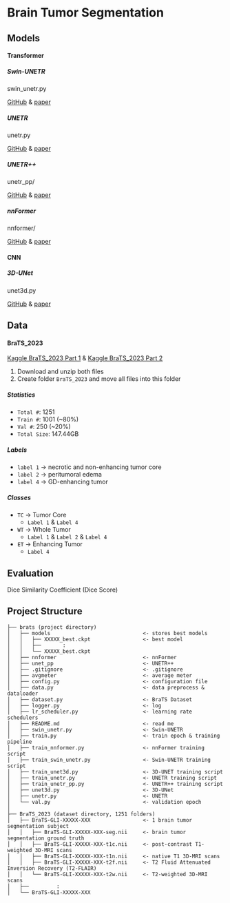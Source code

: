 # Brain Tumor Segmentation

## Models
#### Transformer
##### Swin-UNETR
swin_unetr.py

[GitHub](https://github.com/Project-MONAI/MONAI/blob/dev/monai/networks/nets/swin_unetr.py) & [paper](https://arxiv.org/abs/2201.01266)

##### UNETR
unetr.py

[GitHub](https://github.com/Project-MONAI/MONAI/blob/dev/monai/networks/nets/unetr.py) & [paper](https://arxiv.org/abs/2103.10504)

##### UNETR++
unetr_pp/

[GitHub](https://github.com/Amshaker/unetr_plus_plus) & [paper](https://arxiv.org/abs/2212.04497)

##### nnFormer
nnformer/

[GitHub](https://github.com/282857341/nnFormer) & [paper](https://arxiv.org/abs/2109.03201)

#### CNN
##### 3D-UNet
unet3d.py

[GitHub](https://github.com/NVIDIA/DeepLearningExamples/tree/master/PyTorch/Segmentation/nnUNet) & [paper](https://arxiv.org/abs/2110.03352)


## Data
#### BraTS_2023
[Kaggle BraTS_2023 Part 1](https://www.kaggle.com/datasets/aiocta/brats2023-part-1) &
[Kaggle BraTS_2023 Part 2](https://www.kaggle.com/datasets/aiocta/brats2023-part-2zip)

1. Download and unzip both files
2. Create folder `BraTS_2023` and move all files into this folder

##### Statistics
- `Total #`: 1251
- `Train #`: 1001 (~80%)
- `Val #`: 250 (~20%)
- `Total Size`: 147.44GB

##### Labels
- `label 1` -> necrotic and non-enhancing tumor core
- `label 2` -> peritumoral edema
- `label 4` -> GD-enhancing tumor

##### Classes
- `TC` -> Tumor Core
  - `Label 1` & `Label 4`
- `WT` -> Whole Tumor
  - `Label 1` & `Label 2` & `Label 4`
- `ET` -> Enhancing Tumor
  - `Label 4`


## Evaluation
Dice Similarity Coefficient (Dice Score)


## Project Structure
```
├── brats (project directory)
│   ├── models                              <- stores best models
│   │   ├── XXXXX_best.ckpt                 <- best model
│   │   ├──       :
│   │   └── XXXXX_best.ckpt
│   ├── nnformer                            <- nnFormer
│   ├── unet_pp                             <- UNETR++
│   ├── .gitignore                          <- .gitignore
│   ├── avgmeter                            <- average meter
│   ├── config.py                           <- configuration file
│   ├── data.py                             <- data preprocess & dataloader
│   ├── dataset.py                          <- BraTS Dataset
│   ├── logger.py                           <- log
│   ├── lr_scheduler.py                     <- learning rate schedulers
│   ├── README.md                           <- read me
│   ├── swin_unetr.py                       <- Swin-UNETR
│   ├── train.py                            <- train epoch & training pipeline
│   ├── train_nnformer.py                   <- nnFormer training script
│   ├── train_swin_unetr.py                 <- Swin-UNETR training script
│   ├── train_unet3d.py                     <- 3D-UNET training script
│   ├── train_unetr.py                      <- UNETR training script
│   ├── train_unetr_pp.py                   <- UNETR++ training script
│   ├── unet3d.py                           <- 3D-UNet
│   ├── unetr.py                            <- UNETR
│   └── val.py                              <- validation epoch
│
├── BraTS_2023 (dataset directory, 1251 folders)
│   ├── BraTS-GLI-XXXXX-XXX                 <- 1 brain tumor segmentation subject
│   │   ├── BraTS-GLI-XXXXX-XXX-seg.nii     <- brain tumor segmentation ground truth
│   │   ├── BraTS-GLI-XXXXX-XXX-t1c.nii     <- post-contrast T1-weighted 3D-MRI scans
│   │   ├── BraTS-GLI-XXXXX-XXX-t1n.nii     <- native T1 3D-MRI scans
│   │   ├── BraTS-GLI-XXXXX-XXX-t2f.nii     <- T2 Fluid Attenuated Inversion Recovery (T2-FLAIR)
│   │   └── BraTS-GLI-XXXXX-XXX-t2w.nii     <- T2-weighted 3D-MRI scans
│   ├──         :
│   └── BraTS-GLI-XXXXX-XXX
```